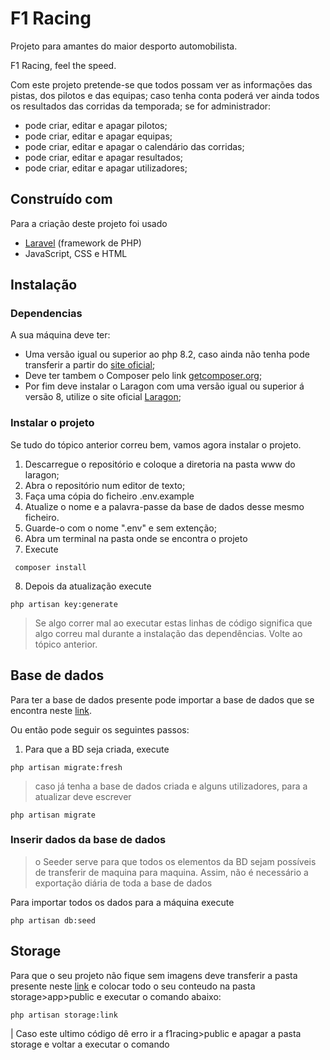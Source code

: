 
# F1 Racing

Projeto para amantes do maior desporto automobilista.

F1 Racing, feel the speed.

Com este projeto pretende-se que todos possam ver as informações das pistas, dos pilotos e das equipas; caso tenha conta poderá ver ainda todos os resultados das corridas da temporada; se for administrador:
* pode criar, editar e apagar pilotos;
* pode criar, editar e apagar equipas;
* pode criar, editar e apagar o calendário das corridas;
* pode criar, editar e apagar resultados;
* pode criar, editar e apagar utilizadores;
## Construído com
Para a criação deste projeto foi usado
- [Laravel](https://laravel.com) (framework de PHP)
- JavaScript, CSS e HTML

## Instalação
### Dependencias
A sua máquina deve ter:
- Uma versão igual ou superior ao php 8.2, caso ainda não tenha pode transferir a partir do [site oficial](https://www.php.net/downloads.php);
- Deve ter tambem o Composer pelo link [getcomposer.org](https://getcomposer.org);
- Por fim deve instalar o Laragon com uma versão igual ou superior á versão 8, utilize o site oficial [Laragon](https://laragon.org/download/);

### Instalar o projeto
Se tudo do tópico anterior correu bem, vamos agora instalar o projeto.
1. Descarregue o repositório e coloque a diretoria na pasta www do laragon;
2. Abra o repositório num editor de texto;
3. Faça uma cópia do ficheiro .env.example
4. Atualize o nome e a palavra-passe da base de dados desse mesmo ficheiro. 
5. Guarde-o com o nome ".env" e sem extenção;
6. Abra um terminal na pasta onde se encontra o projeto
7. Execute
````
 composer install
````
8. Depois da atualização execute 
````
php artisan key:generate
````

> Se algo correr mal ao executar estas linhas de código significa que algo correu mal durante a instalação das dependências. Volte ao tópico anterior.





    
## Base de dados

Para ter a base de dados presente pode importar a base de dados que se encontra neste [link](https://1drv.ms/u/c/bd04186beff654bb/EecQDCETqNtMl_-JSXE6KfQBFEIu7lxz6UZLTwETmd5_Fw?e=HdDd3S).

Ou então pode seguir os seguintes passos:
1. Para que a BD seja criada, execute
````
php artisan migrate:fresh
````

> caso já tenha a base de dados criada e alguns utilizadores, para a atualizar deve escrever
````
php artisan migrate
````

### Inserir dados da base de dados
> o Seeder serve para que todos os elementos da BD sejam possíveis de transferir de maquina para maquina. Assim, não é necessário a exportação diária de toda a base de dados

Para importar todos os dados para a máquina execute
````
php artisan db:seed
````
## Storage
Para que o seu projeto não fique sem imagens deve transferir a pasta presente neste [link](https://1drv.ms/f/c/bd04186beff654bb/ElC5mp8F5A1OrNiW2EUdicABWuqGVa60y1RPLEE03z5maw?e=oCmJHS) e colocar todo o seu conteudo na pasta storage>app>public e executar o comando abaixo:
````
php artisan storage:link
````
| Caso este ultimo código dê erro ir a f1racing>public e apagar a pasta storage e voltar a executar o comando